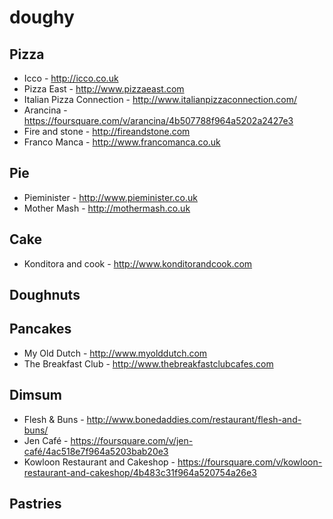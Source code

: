 # doughy

## Pizza
* Icco - http://icco.co.uk
* Pizza East - http://www.pizzaeast.com
* Italian Pizza Connection - http://www.italianpizzaconnection.com/
* Arancina - https://foursquare.com/v/arancina/4b507788f964a5202a2427e3
* Fire and stone - http://fireandstone.com
* Franco Manca - http://www.francomanca.co.uk

## Pie
* Pieminister - http://www.pieminister.co.uk
* Mother Mash - http://mothermash.co.uk
  
## Cake
* Konditora and cook - http://www.konditorandcook.com

## Doughnuts

## Pancakes
* My Old Dutch - http://www.myolddutch.com
* The Breakfast Club - http://www.thebreakfastclubcafes.com
  
## Dimsum 
* Flesh & Buns - http://www.bonedaddies.com/restaurant/flesh-and-buns/
* Jen Café - https://foursquare.com/v/jen-café/4ac518e7f964a5203bab20e3
* Kowloon Restaurant and Cakeshop - https://foursquare.com/v/kowloon-restaurant-and-cakeshop/4b483c31f964a520754a26e3
  
## Pastries 
